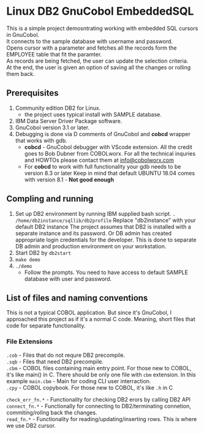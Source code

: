# Linux DB2 GnuCobol EmbeddedSQL
This is a simple project demosntrating working with embedded SQL cursors in GnuCobol.  
It connects to the sample database with username and password.  
Opens cursor with a parameter and fetches all the records form the EMPLOYEE table that fit the paramter.  
As records are being fetched, the user can update the selection criteria.  
At the end, the user is given an option of saving all the changes or rolling them back.  

## Prerequisites
1. Community edition DB2 for Linux.
    * the project uses typical install with SAMPLE database.
2. IBM Data Server Driver Package software.
3. GnuCobol version 3.1 or later.
4. Debugging is done via D comments of GnuCobol and **cobcd** wrapper that works with gdb.
    * **cobcd** - GnuCobol debugger with VScode extension. All the credit goes to Bob Dubner from COBOLworx.
        For all the technical inquries and HOWTOs please contact them at info@cobolworx.com
    * For **cobcd** to work with full functionality your gdb needs to be version 8.3 or later
        Keep in mind that default UBUNTU 18.04 comes with version 8.1 - **Not good enough**

## Compling and running
1. Set up DB2 environment by running IBM supplied bash script.
    `. /home/db2instance/sqllib/db2profile` Replace "db2instance" with your default DB2 instance
    The project assumes that DB2 is installed with a separate instance and its password. Or DB admin has created appropriate login credentials for the developer. This is done to separate DB admin and production environment on your workstation.
2. Start DB2 by `db2start`    
2. `make demo`
3. `./demo`
    * Follow the prompts. You need to have access to default SAMPLE database with user and password.

## List of files and naming conventions
This is not a typical COBOL application. But since it's GnuCobol, I approached this project as if it's a normal C code. Meaning, short files that code for separate functionality.
### File Extensions
`.cob` - Files that do not requre DB2 precompile.  
`.sqb` - Files that need DB2 precompile.  
`.cbm` - COBOL files containing main entry point. For those new to COBOL, it's like main() in C. There should be  only one file with `cbm` extension. In this example `main.cbm` - Main for coding CLI user interraction.  
`.cpy` - COBOL copybook. For those new to COBOL, it's like `.h` in C  
  
`check_err_fn.*` - Functionality for checking DB2 erors by calling DB2 API  
`connect_fn.*` - Functionally for connecting to DB2/terminating connetion, commiting/rollng back the changes.  
`read_fn.*` - Functionality for reading/updating/inserting rows. This is where we use DB2 cursor.  
